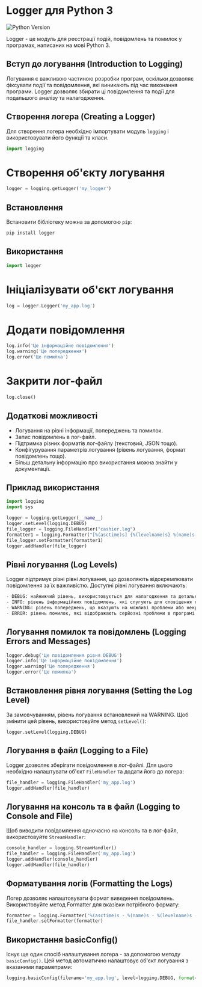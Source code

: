# Logger для Python 3

![Python Version](https://img.shields.io/badge/python-3.x-blue.svg)

Logger - це модуль для реєстрації подій, повідомлень та помилок у програмах, написаних на мові Python 3.

## Вступ до логування (Introduction to Logging)

Логування є важливою частиною розробки програм, оскільки дозволяє фіксувати події та повідомлення, які виникають під час виконання програми. Logger дозволяє збирати ці повідомлення та події для подальшого аналізу та налагодження.

## Створення логера (Creating a Logger)

Для створення логера необхідно імпортувати модуль `logging` і використовувати його функції та класи.

```python
import logging
```

# Створення об'єкту логування
```python
logger = logging.getLogger('my_logger')
``` 


## Встановлення

Встановити бібліотеку можна за допомогою `pip`:

```bash
pip install logger
``` 
## Використання

```python
import logger
``` 

# Ініціалізувати об'єкт логування
```python
log = logger.Logger('my_app.log')
``` 

# Додати повідомлення
```python
log.info('Це інформаційне повідомлення')
log.warning('Це попередження')
log.error('Це помилка')
``` 

# Закрити лог-файл
```python
log.close()
``` 

## Додаткові можливості

- Логування на рівні інформації, попереджень та помилок.
- Запис повідомлень в лог-файл.
- Підтримка різних форматів лог-файлу (текстовий, JSON тощо).
- Конфігурування параметрів логування (рівень логування, формат повідомлень тощо).
- Більш детальну інформацію про використання можна знайти у документації.

## Приклад використання
```python
import logging
import sys

logger = logging.getLogger(__name__)
logger.setLevel(logging.DEBUG)
file_logger = logging.FileHandler("cashier.log")
formatter1 = logging.Formatter("[%(asctime)s] {%(levelname)s} %(name)s: #%(lineno)d - %(message)s")
file_logger.setFormatter(formatter1)
logger.addHandler(file_logger)
``` 

## Рівні логування (Log Levels)

Logger підтримує різні рівні логування, що дозволяють відокремлювати повідомлення за їх важливістю. Доступні рівні логування включають:
```python
- DEBUG: найнижчий рівень, використовується для налагодження та детального виведення інформації.
- INFO: рівень інформаційних повідомлень, які слугують для сповіщення про події в програмі.
- WARNING: рівень попереджень, що вказують на можливі проблеми або некритичні помилки.
- ERROR: рівень помилок, які відображають серйозні проблеми в програмі.
  ``` 

## Логування помилок та повідомлень (Logging Errors and Messages) ##
```python
logger.debug('Це повідомлення рівня DEBUG')
logger.info('Це інформаційне повідомлення')
logger.warning('Це попередження')
logger.error('Це помилка')
``` 

## Встановлення рівня логування (Setting the Log Level)
За замовчуванням, рівень логування встановлений на WARNING. Щоб змінити цей рівень, використовуйте метод `setLevel()`:

`logger.setLevel(logging.DEBUG)`
  
## Логування в файл (Logging to a File)
Logger дозволяє зберігати повідомлення в лог-файлі. Для цього необхідно налаштувати об'єкт `FileHandler` та додати його до логера:

```python
file_handler = logging.FileHandler('my_app.log')
logger.addHandler(file_handler)
``` 

## Логування на консоль та в файл (Logging to Console and File)
Щоб виводити повідомлення одночасно на консоль та в лог-файл, використовуйте `StreamHandler`:

```python  
console_handler = logging.StreamHandler()
file_handler = logging.FileHandler('my_app.log')
logger.addHandler(console_handler)
logger.addHandler(file_handler)
``` 

## Форматування логів (Formatting the Logs)
Логер дозволяє налаштовувати формат виведення повідомлень. Використовуйте метод Formatter для вказівки потрібного формату:
```python
formatter = logging.Formatter('%(asctime)s - %(name)s - %(levelname)s - %(message)s')
file_handler.setFormatter(formatter)
``` 

## Використання basicConfig()
Існує ще один спосіб налаштування логера - за допомогою методу `basicConfig()`. Цей метод автоматично налаштовує об'єкт логування з вказаними параметрами:
```python
logging.basicConfig(filename='my_app.log', level=logging.DEBUG, format='%(asctime)s - %(name)s - %(levelname)s - %(message)s')
``` 
